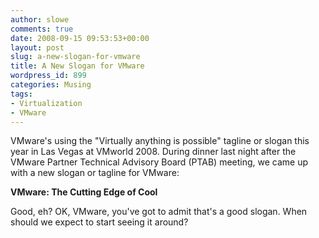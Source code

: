 ```yaml
---
author: slowe
comments: true
date: 2008-09-15 09:53:53+00:00
layout: post
slug: a-new-slogan-for-vmware
title: A New Slogan for VMware
wordpress_id: 899
categories: Musing
tags:
- Virtualization
- VMware
---
```


VMware's using the "Virtually anything is possible" tagline or slogan this year in Las Vegas at VMworld 2008. During dinner last night after the VMware Partner Technical Advisory Board (PTAB) meeting, we came up with a new slogan or tagline for VMware:

**VMware: The Cutting Edge of Cool**

Good, eh? OK, VMware, you've got to admit that's a good slogan. When should we expect to start seeing it around?

